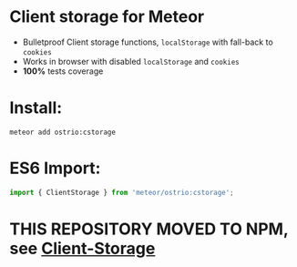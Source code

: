 Client storage for Meteor
========

 - Bulletproof Client storage functions, `localStorage` with fall-back to `cookies`
 - Works in browser with disabled `localStorage` and `cookies`
 - __100%__ tests coverage

Install:
========
```shell
meteor add ostrio:cstorage
```

ES6 Import:
========
```jsx
import { ClientStorage } from 'meteor/ostrio:cstorage';
```

# THIS REPOSITORY MOVED TO NPM, see [Client-Storage](https://github.com/VeliovGroup/Client-Storage)